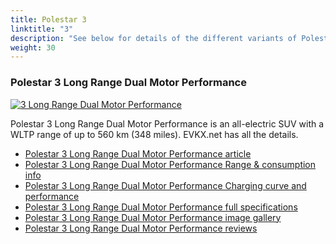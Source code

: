 ```yaml
---
title: Polestar 3
linktitle: "3"
description: "See below for details of the different variants of Polestar 3"
weight: 30
---
```

### Polestar 3 Long Range Dual Motor Performance

<a href="3_long_range_dual_motor_performance/"><img src="https://media.evkx.net/multimedia/models/polestar/3/3_long_range_dual_motor_performance/main_1_st.jpg" class="img-fluid" alt="3 Long Range Dual Motor Performance" ></a>

Polestar 3 Long Range Dual Motor Performance is an all-electric SUV with a WLTP range of up to 560 km (348 miles). EVKX.net has all the details. 

- [Polestar 3 Long Range Dual Motor Performance article](3_long_range_dual_motor_performance/)
- [Polestar 3 Long Range Dual Motor Performance Range & consumption info](3_long_range_dual_motor_performance/rangeandconsumption)
- [Polestar 3 Long Range Dual Motor Performance Charging curve and performance](3_long_range_dual_motor_performance/chargingcurve)
- [Polestar 3 Long Range Dual Motor Performance full specifications](3_long_range_dual_motor_performance/specifications)
- [Polestar 3 Long Range Dual Motor Performance image gallery](3_long_range_dual_motor_performance/gallery)
- [Polestar 3 Long Range Dual Motor Performance reviews](3_long_range_dual_motor_performance/reviews)

